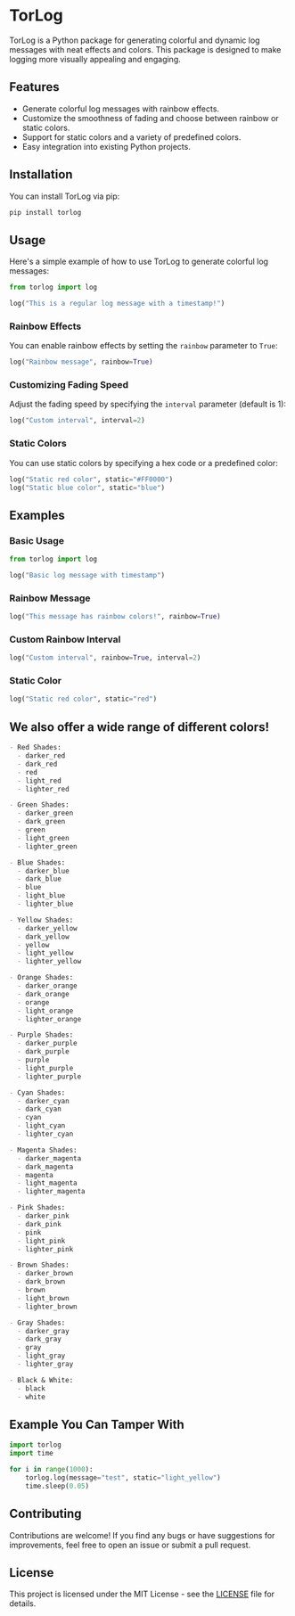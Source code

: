 
# TorLog

TorLog is a Python package for generating colorful and dynamic log messages with neat effects and colors. This package is designed to make logging more visually appealing and engaging.
## Features

- Generate colorful log messages with rainbow effects.
- Customize the smoothness of fading and choose between rainbow or static colors.
- Support for static colors and a variety of predefined colors.
- Easy integration into existing Python projects.

## Installation

You can install TorLog via pip:

```bash
pip install torlog
```

## Usage

Here's a simple example of how to use TorLog to generate colorful log messages:

```python
from torlog import log

log("This is a regular log message with a timestamp!")
```

### Rainbow Effects

You can enable rainbow effects by setting the `rainbow` parameter to `True`:

```python
log("Rainbow message", rainbow=True)
```

### Customizing Fading Speed

Adjust the fading speed by specifying the `interval` parameter (default is 1):

```python
log("Custom interval", interval=2)
```

### Static Colors

You can use static colors by specifying a hex code or a predefined color:

```python
log("Static red color", static="#FF0000")
log("Static blue color", static="blue")
```

## Examples

### Basic Usage

```python
from torlog import log

log("Basic log message with timestamp")
```

### Rainbow Message

```python
log("This message has rainbow colors!", rainbow=True)
```

### Custom Rainbow Interval

```python
log("Custom interval", rainbow=True, interval=2)
```

### Static Color

```python
log("Static red color", static="red")
```
## We also offer a wide range of different colors!
```markdown
- Red Shades:
  - darker_red
  - dark_red
  - red
  - light_red
  - lighter_red

- Green Shades:
  - darker_green
  - dark_green
  - green
  - light_green
  - lighter_green

- Blue Shades:
  - darker_blue
  - dark_blue
  - blue
  - light_blue
  - lighter_blue

- Yellow Shades:
  - darker_yellow
  - dark_yellow
  - yellow
  - light_yellow
  - lighter_yellow

- Orange Shades:
  - darker_orange
  - dark_orange
  - orange
  - light_orange
  - lighter_orange

- Purple Shades:
  - darker_purple
  - dark_purple
  - purple
  - light_purple
  - lighter_purple

- Cyan Shades:
  - darker_cyan
  - dark_cyan
  - cyan
  - light_cyan
  - lighter_cyan

- Magenta Shades:
  - darker_magenta
  - dark_magenta
  - magenta
  - light_magenta
  - lighter_magenta

- Pink Shades:
  - darker_pink
  - dark_pink
  - pink
  - light_pink
  - lighter_pink

- Brown Shades:
  - darker_brown
  - dark_brown
  - brown
  - light_brown
  - lighter_brown

- Gray Shades:
  - darker_gray
  - dark_gray
  - gray
  - light_gray
  - lighter_gray

- Black & White:
  - black
  - white
```

## Example You Can Tamper With
```python
import torlog
import time

for i in range(1000):
    torlog.log(message="test", static="light_yellow")
    time.sleep(0.05)
```

## Contributing

Contributions are welcome! If you find any bugs or have suggestions for improvements, feel free to open an issue or submit a pull request.

## License

This project is licensed under the MIT License - see the [LICENSE](LICENSE) file for details.

